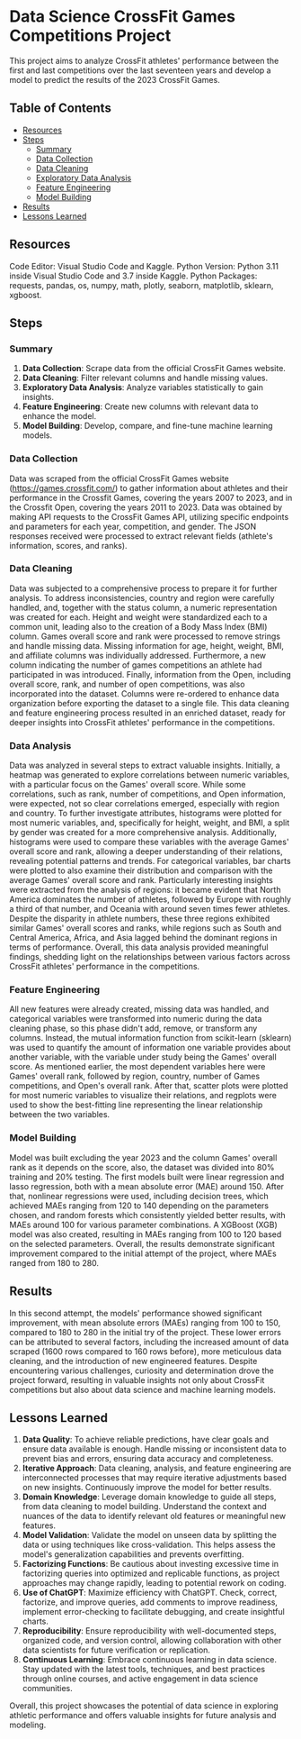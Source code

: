 # **Data Science CrossFit Games Competitions Project**
This project aims to analyze CrossFit athletes' performance between the first and last competitions over the last seventeen years and develop a model to predict the results of the 2023 CrossFit Games.

## **Table of Contents**
- [Resources](#resources)
- [Steps](#steps)
  - [Summary](#summary)
  - [Data Collection](#data-collection)
  - [Data Cleaning](#data-cleaning)
  - [Exploratory Data Analysis](#exploratory-data-analysis)
  - [Feature Engineering](#feature-engineering)
  - [Model Building](#model-building)
- [Results](#results)
- [Lessons Learned](#lessons-learned)

## **Resources**
Code Editor: Visual Studio Code and Kaggle.
Python Version: Python 3.11 inside Visual Studio Code and 3.7 inside Kaggle.
Python Packages: requests, pandas, os, numpy, math, plotly, seaborn, matplotlib, sklearn, xgboost.

## **Steps**

### **Summary**
1. **Data Collection**: Scrape data from the official CrossFit Games website.
2. **Data Cleaning**: Filter relevant columns and handle missing values.
3. **Exploratory Data Analysis**: Analyze variables statistically to gain insights.
4. **Feature Engineering**: Create new columns with relevant data to enhance the model.
5. **Model Building**: Develop, compare, and fine-tune machine learning models.

### **Data Collection**
Data was scraped from the official CrossFit Games website (https://games.crossfit.com/) to gather information about athletes and their performance in the Crossfit Games, covering the years 2007 to 2023, and in the Crossfit Open, covering the years 2011 to 2023. Data was obtained by making API requests to the CrossFit Games API, utilizing specific endpoints and parameters for each year, competition, and gender. The JSON responses received were processed to extract relevant fields (athlete's information, scores, and ranks).

### **Data Cleaning**
Data was subjected to a comprehensive process to prepare it for further analysis. To address inconsistencies, country and region were carefully handled, and, together with the status column, a numeric representation was created for each. Height and weight were standardized each to a common unit, leading also to the creation of a Body Mass Index (BMI) column. Games overall score and rank were processed to remove strings and handle missing data. Missing information for age, height, weight, BMI, and affiliate columns was individually addressed. Furthermore, a new column indicating the number of games competitions an athlete had participated in was introduced. Finally, information from the Open, including overall score, rank, and number of open competitions, was also incorporated into the dataset. Columns were re-ordered to enhance data organization before exporting the dataset to a single file. This data cleaning and feature engineering process resulted in an enriched dataset, ready for deeper insights into CrossFit athletes' performance in the competitions.

### **Data Analysis**
Data was analyzed in several steps to extract valuable insights. Initially, a heatmap was generated to explore correlations between numeric variables, with a particular focus on the Games' overall score. While some correlations, such as rank, number of competitions, and Open information, were expected, not so clear correlations emerged, especially with region and country. To further investigate attributes, histograms were plotted for most numeric variables, and, specifically for height, weight, and BMI, a split by gender was created for a more comprehensive analysis. Additionally, histograms were used to compare these variables with the average Games' overall score and rank, allowing a deeper understanding of their relations, revealing potential patterns and trends. For categorical variables, bar charts were plotted to also examine their distribution and comparison with the average Games' overall score and rank. Particularly interesting insights were extracted from the analysis of regions: it became evident that North America dominates the number of athletes, followed by Europe with roughly a third of that number, and Oceania with around seven times fewer athletes. Despite the disparity in athlete numbers, these three regions exhibited similar Games' overall scores and ranks, while regions such as South and Central America, Africa, and Asia lagged behind the dominant regions in terms of performance. Overall, this data analysis provided meaningful findings, shedding light on the relationships between various factors across CrossFit athletes' performance in the competitions.

### **Feature Engineering**
All new features were already created, missing data was handled, and categorical variables were transformed into numeric during the data cleaning phase, so this phase didn't add, remove, or transform any columns. Instead, the mutual information function from scikit-learn (sklearn) was used to quantify the amount of information one variable provides about another variable, with the variable under study being the Games' overall score. As mentioned earlier, the most dependent variables here were Games' overall rank, followed by region, country, number of Games competitions, and Open's overall rank. After that, scatter plots were plotted for most numeric variables to visualize their relations, and regplots were used to show the best-fitting line representing the linear relationship between the two variables.

### **Model Building**
Model was built excluding the year 2023 and the column Games' overall rank as it depends on the score, also, the dataset was divided into 80% training and 20% testing. The first models built were linear regression and lasso regression, both with a mean absolute error (MAE) around 150. After that, nonlinear regressions were used, including decision trees, which achieved MAEs ranging from 120 to 140 depending on the parameters chosen, and random forests which consistently yielded better results, with MAEs around 100 for various parameter combinations. A XGBoost (XGB) model was also created, resulting in MAEs ranging from 100 to 120 based on the selected parameters. Overall, the results demonstrate significant improvement compared to the initial attempt of the project, where MAEs ranged from 180 to 280.

## **Results**
In this second attempt, the models' performance showed significant improvement, with mean absolute errors (MAEs) ranging from 100 to 150, compared to 180 to 280 in the initial try of the project. These lower errors can be attributed to several factors, including the increased amount of data scraped (1600 rows compared to 160 rows before), more meticulous data cleaning, and the introduction of new engineered features. Despite encountering various challenges, curiosity and determination drove the project forward, resulting in valuable insights not only about CrossFit competitions but also about data science and machine learning models.

## **Lessons Learned**
1. **Data Quality**: To achieve reliable predictions, have clear goals and ensure data available is enough. Handle missing or inconsistent data to prevent bias and errors, ensuring data accuracy and completeness.
2. **Iterative Approach**: Data cleaning, analysis, and feature engineering are interconnected processes that may require iterative adjustments based on new insights. Continuously improve the model for better results.
3. **Domain Knowledge**: Leverage domain knowledge to guide all steps, from data cleaning to model building. Understand the context and nuances of the data to identify relevant old features or meaningful new features.
4. **Model Validation**: Validate the model on unseen data by splitting the data or using techniques like cross-validation. This helps assess the model's generalization capabilities and prevents overfitting.
5. **Factorizing Functions**: Be cautious about investing excessive time in factorizing queries into optimized and replicable functions, as project approaches may change rapidly, leading to potential rework on coding.
6. **Use of ChatGPT**: Maximize efficiency with ChatGPT. Check, correct, factorize, and improve queries, add comments to improve readiness, implement error-checking to facilitate debugging, and create insightful charts.
7. **Reproducibility**: Ensure reproducibility with well-documented steps, organized code, and version control, allowing collaboration with other data scientists for future verification or replication.
8. **Continuous Learning**: Embrace continuous learning in data science. Stay updated with the latest tools, techniques, and best practices through online courses, and active engagement in data science communities.

Overall, this project showcases the potential of data science in exploring athletic performance and offers valuable insights for future analysis and modeling.
